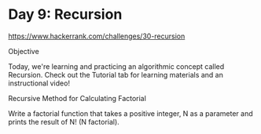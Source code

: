 # Day 9: Recursion

https://www.hackerrank.com/challenges/30-recursion

Objective

Today, we're learning and practicing an algorithmic concept called Recursion. Check out the Tutorial tab for learning materials and an instructional video!

Recursive Method for Calculating Factorial

Write a factorial function that takes a positive integer, N as a parameter and prints the result of N! (N factorial).